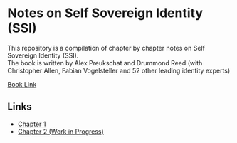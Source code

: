 # Notes on Self Sovereign Identity (SSI)

This repository is a compilation of chapter by chapter notes on Self Sovereign Identity (SSI).  
The book is written by Alex Preukschat and Drummond Reed (with Christopher Allen, Fabian Vogelsteller and 52 other leading identity experts)

[Book Link](https://www.manning.com/books/self-sovereign-identity)

## Links  
- [Chapter 1](chapter-1.md)
- [Chapter 2 (Work in Progress)](chapter-2.md)